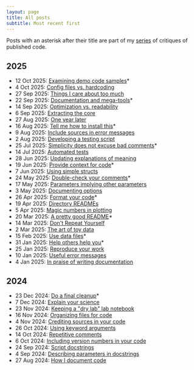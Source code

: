```yaml
---
layout: page
title: All posts
subtitle: Most recent first
---
```


Posts with an asterisk after their title are part of my [series][CritiqueTag] of 
critiques of published code.

## 2025

- 12 Oct 2025: [Examining demo code samples](https://faithokamoto.github.io/2025-10-12-examining-demo-code-samples.md)*
- 4 Oct 2025: [Config files vs. hardcoding](https://faithokamoto.github.io/2025-10-04-config-files-vs-hardcoding/)
- 27 Sep 2025: [Things I care about too much](https://faithokamoto.github.io/2025-09-27-things-i-care-about-too-much/)
- 22 Sep 2025: [Documentation and mega-tools](https://faithokamoto.github.io/2025-09-22-documentation-and-mega-tools/)*
- 14 Sep 2025: [Optimization vs. readability](https://faithokamoto.github.io/2025-09-14-optimization-vs-readability/)
- 6 Sep 2025: [Extracting the core](https://faithokamoto.github.io/2025-09-06-extracting-the-core/)
- 27 Aug 2025: [One year later](https://faithokamoto.github.io/2025-08-27-one-year-later/)
- 16 Aug 2025: [Tell me how to install this](https://faithokamoto.github.io/2025-08-16-tell-me-how-to-install-this/)*
- 9 Aug 2025: [Include sources in error messages](https://faithokamoto.github.io/2025-08-09-include-sources-in-error-messages/)
- 2 Aug 2025: [Developing a testing script](https://faithokamoto.github.io/2025-08-02-developing-a-testing-script/)
- 25 Jul 2025: [Simplicity does not excuse bad comments](https://faithokamoto.github.io/2025-07-25-simplicity-does-not-excuse-bad-comments/)*
- 14 Jul 2025: [Automated tests](https://faithokamoto.github.io/2025-07-14-automated-tests/)
- 28 Jun 2025: [Updating explanations of meaning](https://faithokamoto.github.io/2025-06-28-updating-explanations-of-meaning/)
- 19 Jun 2025: [Provide context for code](https://faithokamoto.github.io/2025-06-19-provide-context-for-code/)*
- 7 Jun 2025: [Using simple structs](https://faithokamoto.github.io/2025-06-07-using-simple-structs/)
- 24 May 2025: [Double-check your comments](https://faithokamoto.github.io/2025-05-24-double-check-your-comments/)*
- 17 May 2025: [Parameters implying other parameters](https://faithokamoto.github.io/2025-05-17-parameters-implying-other-parameters/)
- 3 May 2025: [Documenting options](https://faithokamoto.github.io/2025-05-03-documenting-options/)
- 26 Apr 2025: [Format your code](https://faithokamoto.github.io/2025-04-26-format-your-code/)*
- 19 Apr 2025: [Directory READMEs](https://faithokamoto.github.io/2025-04-19-directory-readmes/)
- 5 Apr 2025: [Magic numbers in plotting](https://faithokamoto.github.io/2025-04-05-magic-numbers-in-plotting/)
- 20 Mar 2025: [A pretty good README](https://faithokamoto.github.io/2025-03-20-a-pretty-good-readme/)*
- 14 Mar 2025: [Don't Repeat Yourself](https://faithokamoto.github.io/2025-03-14-dont-repeat-yourself/)
- 2 Mar 2025: [The art of toy data](https://faithokamoto.github.io/2025-03-02-the-art-of-toy-data/)
- 15 Feb 2025: [Use data files](https://faithokamoto.github.io/2025-02-15-use-data-files/)*
- 31 Jan 2025: [Help others help you](https://faithokamoto.github.io/2025-01-31-help-others-help-you/)*
- 25 Jan 2025: [Reproduce your work](https://faithokamoto.github.io/2025-01-25-reproduce-your-work/)
- 10 Jan 2025: [Useful error messages](https://faithokamoto.github.io/2025-01-10-useful-error-messages/)
- 4 Jan 2025: [In praise of writing documentation](https://faithokamoto.github.io/2025-01-04-in-praise-of-writing-documentation/)

## 2024

- 23 Dec 2024: [Do a final cleanup](https://faithokamoto.github.io/2024-12-23-do-a-final-cleanup/)*
- 7 Dec 2024: [Explain your science](https://faithokamoto.github.io/2024-12-07-explain-your-science/)
- 23 Nov 2024: [Keeping a "dry lab" lab notebook](https://faithokamoto.github.io/2024-11-23-dry-lab-notebook/)
- 16 Nov 2024: [Organizing files for code](https://faithokamoto.github.io/2024-11-16-organizing-files/)
- 4 Nov 2024: [Crediting sources in your code](https://faithokamoto.github.io/2024-11-04-crediting-sources/)
- 26 Oct 2024: [Using keyword arguments](https://faithokamoto.github.io/2024-10-26-keyword-arguments/)
- 14 Oct 2024: [Repetitive comments](https://faithokamoto.github.io/2024-10-14-repetitive-comments/)
- 6 Oct 2024: [Including version numbers in your code](https://faithokamoto.github.io/2024-10-06-including-version-numbers/)
- 24 Sep 2024: [Script docstrings](https://faithokamoto.github.io/2024-09-24-script-docstrings/)
- 4 Sep 2024: [Describing parameters in docstrings](https://faithokamoto.github.io/2024-09-04-describing-parameters-in-docstrings/)
- 27 Aug 2024: [How I document code](https://faithokamoto.github.io/2024-08-27-how-i-document-code/)

[CritiqueTag]: https://faithokamoto.github.io/tags/#published-code-critique